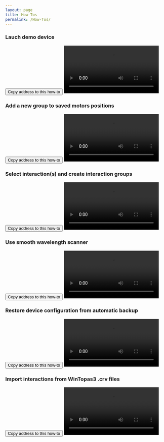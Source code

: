 ```yaml
---
layout: page
title: How-Tos
permalink: /How-Tos/
---
```




### <a name="Vid003"></a>Lauch demo device
<button class="btn" data-clipboard-text="{{site.fullUrl}}{{page.url}}#Vid003">
    Copy address to this how-to
</button>
<video  controls="controls">
<source src="https://www.dropbox.com/s/6vu8z20e4edck2z/HowToLaunchDemoDevice.mp4?dl=1" type="video/mp4" />
</video>


### <a name="Vid001"></a>Add a new group to saved motors positions
<button class="btn" data-clipboard-text="{{site.fullUrl}}{{page.url}}#Vid001">
    Copy address to this how-to
</button>
<video  controls="controls">
<source src="https://www.dropbox.com/s/p508z5y9igo2t00/HowToAddNewSavedMotorPositonsGroup.mp4?dl=1" type="video/mp4" />
</video>


### <a name="Vid002"></a>Select interaction(s) and create interaction groups
<button class="btn" data-clipboard-text="{{site.fullUrl}}{{page.url}}#Vid002">
    Copy address to this how-to
</button>
<video  controls="controls">
<source src="https://www.dropbox.com/s/bnp6vpj8gwrdqgw/HowToSelectInteractionAndCreateGroups.mp4?dl=1" type="video/mp4" />
</video>




### <a name="Vid004"></a>Use smooth wavelength scanner
<button class="btn" data-clipboard-text="{{site.fullUrl}}{{page.url}}#Vid004">
    Copy address to this how-to
</button>
<video  controls="controls">
<source src="https://www.dropbox.com/s/2dfh3g3cn7zvqs1/HowToUserSmoothScanner.mp4?dl=1" type="video/mp4" />
</video>



### <a name="Vid005"></a>Restore device configuration from automatic backup
<button class="btn" data-clipboard-text="{{site.fullUrl}}{{page.url}}#Vid005">
    Copy address to this how-to
</button>
<video  controls="controls">
<source src="https://www.dropbox.com/s/xzhtcxamekumbqi/HowToRestoreConfiguration.mp4?dl=1" type="video/mp4" />
</video>



### <a name="Vid006"></a>Import interactions from WinTopas3 .crv files
<button class="btn" data-clipboard-text="{{site.fullUrl}}{{page.url}}#Vid006">
    Copy address to this how-to
</button>
<video  controls="controls">
<source src="https://www.dropbox.com/s/eozo04hnlrgotue/HowToImportCalibrationFromWinTopas3CRVFiles.mp4?dl=1" type="video/mp4" />
</video>



